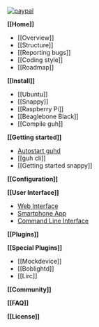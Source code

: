 [![paypal](https://www.paypalobjects.com/en_US/i/btn/btn_donateCC_LG.gif)](https://www.paypal.com/cgi-bin/webscr?cmd=_s-xclick&hosted_button_id=SNATFFJGNRUZ6)

**[[Home]]**
* [[Overview]]
* [[Structure]]
* [[Reporting bugs]]
* [[Coding style]]
* [[Roadmap]]

**[[Install]]**
* [[Ubuntu]]
* [[Snappy]]
* [[Raspberry Pi]]
* [[Beaglebone Black]]
* [[Compile guh]]

**[[Getting started]]**
* [Autostart guhd](https://github.com/guh/guh/wiki/Getting-started#autostart-guhd)
* [[guh cli]]
* [[Getting started snappy]]

**[[Configuration]]**

**[[User Interface]]**
* [Web Interface](https://github.com/guh/guh/wiki/User-Interface#web-interface)
* [Smartphone App](https://github.com/guh/guh/wiki/User-Interface#smartphone-app)
* [Command Line Interface](https://github.com/guh/guh/wiki/User-Interface#command-line-interface)

**[[Plugins]]**

**[[Special Plugins]]**
* [[Mockdevice]]
* [[Boblightd]]
* [[Lirc]]
    
**[[Community]]**

**[[FAQ]]**

**[[License]]**
